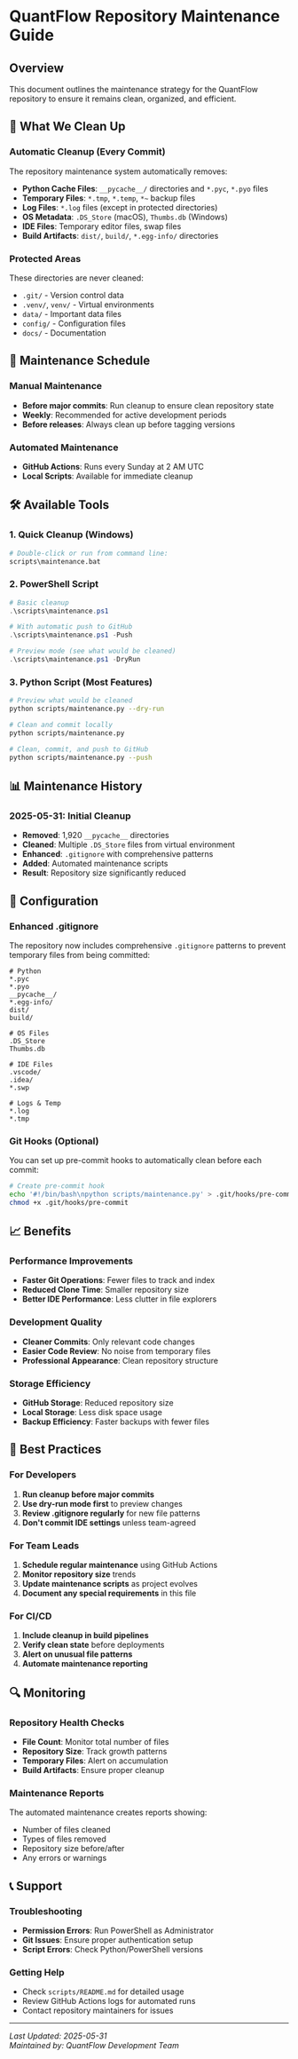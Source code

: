 # QuantFlow Repository Maintenance Guide

## Overview

This document outlines the maintenance strategy for the QuantFlow repository to ensure it remains clean, organized, and efficient.

## 🧹 What We Clean Up

### Automatic Cleanup (Every Commit)
The repository maintenance system automatically removes:

- **Python Cache Files**: `__pycache__/` directories and `*.pyc`, `*.pyo` files
- **Temporary Files**: `*.tmp`, `*.temp`, `*~` backup files  
- **Log Files**: `*.log` files (except in protected directories)
- **OS Metadata**: `.DS_Store` (macOS), `Thumbs.db` (Windows)
- **IDE Files**: Temporary editor files, swap files
- **Build Artifacts**: `dist/`, `build/`, `*.egg-info/` directories

### Protected Areas
These directories are never cleaned:
- `.git/` - Version control data
- `.venv/`, `venv/` - Virtual environments  
- `data/` - Important data files
- `config/` - Configuration files
- `docs/` - Documentation

## 🔄 Maintenance Schedule

### Manual Maintenance
- **Before major commits**: Run cleanup to ensure clean repository state
- **Weekly**: Recommended for active development periods
- **Before releases**: Always clean up before tagging versions

### Automated Maintenance
- **GitHub Actions**: Runs every Sunday at 2 AM UTC
- **Local Scripts**: Available for immediate cleanup

## 🛠️ Available Tools

### 1. Quick Cleanup (Windows)
```bash
# Double-click or run from command line:
scripts\maintenance.bat
```

### 2. PowerShell Script
```powershell
# Basic cleanup
.\scripts\maintenance.ps1

# With automatic push to GitHub
.\scripts\maintenance.ps1 -Push

# Preview mode (see what would be cleaned)
.\scripts\maintenance.ps1 -DryRun
```

### 3. Python Script (Most Features)
```bash
# Preview what would be cleaned
python scripts/maintenance.py --dry-run

# Clean and commit locally
python scripts/maintenance.py

# Clean, commit, and push to GitHub
python scripts/maintenance.py --push
```

## 📊 Maintenance History

### 2025-05-31: Initial Cleanup
- **Removed**: 1,920 `__pycache__` directories
- **Cleaned**: Multiple `.DS_Store` files from virtual environment
- **Enhanced**: `.gitignore` with comprehensive patterns
- **Added**: Automated maintenance scripts
- **Result**: Repository size significantly reduced

## 🔧 Configuration

### Enhanced .gitignore
The repository now includes comprehensive `.gitignore` patterns to prevent temporary files from being committed:

```gitignore
# Python
*.pyc
*.pyo
__pycache__/
*.egg-info/
dist/
build/

# OS Files  
.DS_Store
Thumbs.db

# IDE Files
.vscode/
.idea/
*.swp

# Logs & Temp
*.log
*.tmp
```

### Git Hooks (Optional)
You can set up pre-commit hooks to automatically clean before each commit:

```bash
# Create pre-commit hook
echo '#!/bin/bash\npython scripts/maintenance.py' > .git/hooks/pre-commit
chmod +x .git/hooks/pre-commit
```

## 📈 Benefits

### Performance Improvements
- **Faster Git Operations**: Fewer files to track and index
- **Reduced Clone Time**: Smaller repository size
- **Better IDE Performance**: Less clutter in file explorers

### Development Quality
- **Cleaner Commits**: Only relevant code changes
- **Easier Code Review**: No noise from temporary files
- **Professional Appearance**: Clean repository structure

### Storage Efficiency
- **GitHub Storage**: Reduced repository size
- **Local Storage**: Less disk space usage
- **Backup Efficiency**: Faster backups with fewer files

## 🚀 Best Practices

### For Developers
1. **Run cleanup before major commits**
2. **Use dry-run mode first** to preview changes
3. **Review .gitignore regularly** for new file patterns
4. **Don't commit IDE settings** unless team-agreed

### For Team Leads
1. **Schedule regular maintenance** using GitHub Actions
2. **Monitor repository size** trends
3. **Update maintenance scripts** as project evolves
4. **Document any special requirements** in this file

### For CI/CD
1. **Include cleanup in build pipelines**
2. **Verify clean state** before deployments
3. **Alert on unusual file patterns**
4. **Automate maintenance reporting**

## 🔍 Monitoring

### Repository Health Checks
- **File Count**: Monitor total number of files
- **Repository Size**: Track growth patterns  
- **Temporary Files**: Alert on accumulation
- **Build Artifacts**: Ensure proper cleanup

### Maintenance Reports
The automated maintenance creates reports showing:
- Number of files cleaned
- Types of files removed
- Repository size before/after
- Any errors or warnings

## 📞 Support

### Troubleshooting
- **Permission Errors**: Run PowerShell as Administrator
- **Git Issues**: Ensure proper authentication setup
- **Script Errors**: Check Python/PowerShell versions

### Getting Help
- Check `scripts/README.md` for detailed usage
- Review GitHub Actions logs for automated runs
- Contact repository maintainers for issues

---

*Last Updated: 2025-05-31*  
*Maintained by: QuantFlow Development Team*
